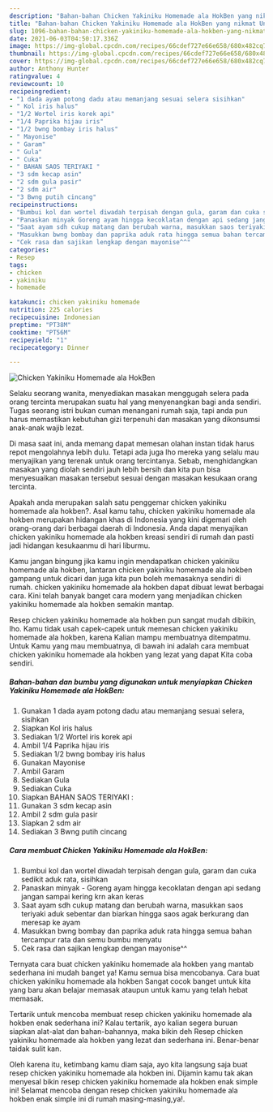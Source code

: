 ```yaml
---
description: "Bahan-bahan Chicken Yakiniku Homemade ala HokBen yang nikmat Untuk Jualan"
title: "Bahan-bahan Chicken Yakiniku Homemade ala HokBen yang nikmat Untuk Jualan"
slug: 1096-bahan-bahan-chicken-yakiniku-homemade-ala-hokben-yang-nikmat-untuk-jualan
date: 2021-06-03T04:50:17.336Z
image: https://img-global.cpcdn.com/recipes/66cdef727e66e658/680x482cq70/chicken-yakiniku-homemade-ala-hokben-foto-resep-utama.jpg
thumbnail: https://img-global.cpcdn.com/recipes/66cdef727e66e658/680x482cq70/chicken-yakiniku-homemade-ala-hokben-foto-resep-utama.jpg
cover: https://img-global.cpcdn.com/recipes/66cdef727e66e658/680x482cq70/chicken-yakiniku-homemade-ala-hokben-foto-resep-utama.jpg
author: Anthony Hunter
ratingvalue: 4
reviewcount: 10
recipeingredient:
- "1 dada ayam potong dadu atau memanjang sesuai selera sisihkan"
- " Kol iris halus"
- "1/2 Wortel iris korek api"
- "1/4 Paprika hijau iris"
- "1/2 bwng bombay iris halus"
- " Mayonise"
- " Garam"
- " Gula"
- " Cuka"
- " BAHAN SAOS TERIYAKI "
- "3 sdm kecap asin"
- "2 sdm gula pasir"
- "2 sdm air"
- "3 Bwng putih cincang"
recipeinstructions:
- "Bumbui kol dan wortel diwadah terpisah dengan gula, garam dan cuka sedikit aduk rata, sisihkan"
- "Panaskan minyak Goreng ayam hingga kecoklatan dengan api sedang jangan sampai kering krn akan keras"
- "Saat ayam sdh cukup matang dan berubah warna, masukkan saos teriyaki aduk sebentar dan biarkan hingga saos agak berkurang dan meresap ke ayam"
- "Masukkan bwng bombay dan paprika aduk rata hingga semua bahan tercampur rata dan semu bumbu menyatu"
- "Cek rasa dan sajikan lengkap dengan mayonise^^"
categories:
- Resep
tags:
- chicken
- yakiniku
- homemade

katakunci: chicken yakiniku homemade 
nutrition: 225 calories
recipecuisine: Indonesian
preptime: "PT38M"
cooktime: "PT56M"
recipeyield: "1"
recipecategory: Dinner

---
```



![Chicken Yakiniku Homemade ala HokBen](https://img-global.cpcdn.com/recipes/66cdef727e66e658/680x482cq70/chicken-yakiniku-homemade-ala-hokben-foto-resep-utama.jpg)

Selaku seorang wanita, menyediakan masakan menggugah selera pada orang tercinta merupakan suatu hal yang menyenangkan bagi anda sendiri. Tugas seorang istri bukan cuman menangani rumah saja, tapi anda pun harus memastikan kebutuhan gizi terpenuhi dan masakan yang dikonsumsi anak-anak wajib lezat.

Di masa  saat ini, anda memang dapat memesan olahan instan tidak harus repot mengolahnya lebih dulu. Tetapi ada juga lho mereka yang selalu mau menyajikan yang terenak untuk orang tercintanya. Sebab, menghidangkan masakan yang diolah sendiri jauh lebih bersih dan kita pun bisa menyesuaikan masakan tersebut sesuai dengan masakan kesukaan orang tercinta. 



Apakah anda merupakan salah satu penggemar chicken yakiniku homemade ala hokben?. Asal kamu tahu, chicken yakiniku homemade ala hokben merupakan hidangan khas di Indonesia yang kini digemari oleh orang-orang dari berbagai daerah di Indonesia. Anda dapat menyajikan chicken yakiniku homemade ala hokben kreasi sendiri di rumah dan pasti jadi hidangan kesukaanmu di hari liburmu.

Kamu jangan bingung jika kamu ingin mendapatkan chicken yakiniku homemade ala hokben, lantaran chicken yakiniku homemade ala hokben gampang untuk dicari dan juga kita pun boleh memasaknya sendiri di rumah. chicken yakiniku homemade ala hokben dapat dibuat lewat berbagai cara. Kini telah banyak banget cara modern yang menjadikan chicken yakiniku homemade ala hokben semakin mantap.

Resep chicken yakiniku homemade ala hokben pun sangat mudah dibikin, lho. Kamu tidak usah capek-capek untuk memesan chicken yakiniku homemade ala hokben, karena Kalian mampu membuatnya ditempatmu. Untuk Kamu yang mau membuatnya, di bawah ini adalah cara membuat chicken yakiniku homemade ala hokben yang lezat yang dapat Kita coba sendiri.

<!--inarticleads1-->

##### Bahan-bahan dan bumbu yang digunakan untuk menyiapkan Chicken Yakiniku Homemade ala HokBen:

1. Gunakan 1 dada ayam potong dadu atau memanjang sesuai selera, sisihkan
1. Siapkan  Kol iris halus
1. Sediakan 1/2 Wortel iris korek api
1. Ambil 1/4 Paprika hijau iris
1. Sediakan 1/2 bwng bombay iris halus
1. Gunakan  Mayonise
1. Ambil  Garam
1. Sediakan  Gula
1. Sediakan  Cuka
1. Siapkan  BAHAN SAOS TERIYAKI :
1. Gunakan 3 sdm kecap asin
1. Ambil 2 sdm gula pasir
1. Siapkan 2 sdm air
1. Sediakan 3 Bwng putih cincang




<!--inarticleads2-->

##### Cara membuat Chicken Yakiniku Homemade ala HokBen:

1. Bumbui kol dan wortel diwadah terpisah dengan gula, garam dan cuka sedikit aduk rata, sisihkan
1. Panaskan minyak - Goreng ayam hingga kecoklatan dengan api sedang jangan sampai kering krn akan keras
1. Saat ayam sdh cukup matang dan berubah warna, masukkan saos teriyaki aduk sebentar dan biarkan hingga saos agak berkurang dan meresap ke ayam
1. Masukkan bwng bombay dan paprika aduk rata hingga semua bahan tercampur rata dan semu bumbu menyatu
1. Cek rasa dan sajikan lengkap dengan mayonise^^




Ternyata cara buat chicken yakiniku homemade ala hokben yang mantab sederhana ini mudah banget ya! Kamu semua bisa mencobanya. Cara buat chicken yakiniku homemade ala hokben Sangat cocok banget untuk kita yang baru akan belajar memasak ataupun untuk kamu yang telah hebat memasak.

Tertarik untuk mencoba membuat resep chicken yakiniku homemade ala hokben enak sederhana ini? Kalau tertarik, ayo kalian segera buruan siapkan alat-alat dan bahan-bahannya, maka bikin deh Resep chicken yakiniku homemade ala hokben yang lezat dan sederhana ini. Benar-benar taidak sulit kan. 

Oleh karena itu, ketimbang kamu diam saja, ayo kita langsung saja buat resep chicken yakiniku homemade ala hokben ini. Dijamin kamu tak akan menyesal bikin resep chicken yakiniku homemade ala hokben enak simple ini! Selamat mencoba dengan resep chicken yakiniku homemade ala hokben enak simple ini di rumah masing-masing,ya!.

